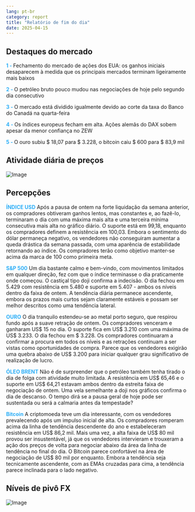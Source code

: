 ```yaml
---
lang: pt-br
category: report
title: "Relatório de fim do dia"
date: 2025-04-15
---
```



<h2>Destaques do mercado</h2>
<strong style="color: #2caef7;">1 - </strong> Fechamento do mercado de ações dos EUA: os ganhos iniciais desaparecem à medida que os principais mercados terminam ligeiramente mais baixos

<strong style="color: #2caef7;">2 - </strong> O petróleo bruto pouco mudou nas negociações de hoje pelo segundo dia consecutivo

<strong style="color: #2caef7;">3 - </strong> O mercado está dividido igualmente devido ao corte da taxa do Banco do Canadá na quarta-feira

<strong style="color: #2caef7;">4 - </strong> Os índices europeus fecham em alta. Ações alemãs do DAX sobem apesar da menor confiança no ZEW

<strong style="color: #2caef7;">5 - </strong> O ouro subiu $ 18,07 para $ 3.228, o bitcoin caiu $ 600 para $ 83,9 mil



<h2>Atividade diária de preços</h2>
<img src="https://markleighedu.github.io/img/Apr-2025/15-Apr-2025/price.jpg" alt="Image"/>

<h2>Percepções</h2>
<strong style="color: #2caef7;">ÍNDICE USD</strong> Após a pausa de ontem na forte liquidação da semana anterior, os compradores obtiveram ganhos lentos, mas constantes e, ao fazê-lo, terminaram o dia com uma máxima mais alta e uma terceira mínima consecutiva mais alta no gráfico diário. O suporte está em 99,18, enquanto os compradores definem a resistência em 100,03. Embora o sentimento do dólar permaneça negativo, os vendedores não conseguiram aumentar a queda drástica da semana passada, com uma aparência de estabilidade retornando ao índice. Os compradores terão como objetivo manter-se acima da marca de 100 como primeira meta.

<strong style="color: #2caef7;">S&P 500</strong> Um dia bastante calmo e bem-vindo, com movimentos limitados em qualquer direção, fez com que o índice terminasse o dia praticamente onde começou. O castiçal tipo doji confirma a indecisão. O dia fechou em 5.429 com resistência em 5.480 e suporte em 5.407 - ambos os níveis dentro da faixa de ontem. A tendência diária permanece ascendente, embora os prazos mais curtos sejam claramente estáveis e possam ser melhor descritos como uma tendência lateral.

<strong style="color: #2caef7;">OURO</strong> O dia tranquilo estendeu-se ao metal porto seguro, que respirou fundo após a suave retração de ontem. Os compradores venceram e ganharam US$ 15 no dia. O suporte fica em US$ 3.210 com uma máxima de US$ 3.233. O dia fechou em $ 3.228. Os compradores continuaram a confirmar a procura em todos os níveis e as retrações continuam a ser vistas como oportunidades de compra. Parece que os vendedores exigirão uma quebra abaixo de US$ 3.200 para iniciar qualquer grau significativo de realização de lucro.

<strong style="color: #2caef7;">ÓLEO BRENT</strong> Não é de surpreender que o petróleo também tenha tirado o dia de folga com atividade muito limitada. A resistência em US$ 65,46 e o suporte em US$ 64,21 estavam ambos dentro da estreita faixa de negociação de ontem. Uma vela semelhante a doji nos gráficos confirma o dia de descanso. O tempo dirá se a pausa geral de hoje pode ser sustentada ou será a calmaria antes da tempestade?

<strong style="color: #2caef7;">Bitcoin</strong> A criptomoeda teve um dia interessante, com os vendedores prevalecendo após um impulso inicial de alta. Os compradores romperam acima da linha de tendência descendente do ano e estabeleceram resistência em US$ 86,2 mil. Mais uma vez, a alta faixa de US$ 80 mil provou ser insustentável, já que os vendedores intervieram e trouxeram a ação dos preços de volta para negociar abaixo da área da linha de tendência no final do dia. O Bitcoin parece confortável na área de negociação de US$ 80 mil por enquanto. Embora a tendência seja tecnicamente ascendente, com as EMAs cruzadas para cima, a tendência parece inclinada para o lado negativo. 



<h2>Níveis de pivô FX</h2>
<img src="https://markleighedu.github.io/img/Apr-2025/15-Apr-2025/pivot.jpg" alt="Image"/>